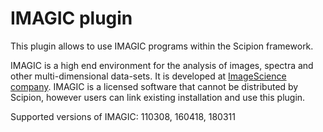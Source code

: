 # IMAGIC plugin

This plugin allows to use IMAGIC programs within the Scipion framework.

IMAGIC is a high end environment for the analysis of images, spectra and other multi-dimensional data-sets. It is developed at [ImageScience company](https://imagescience.de/imagic.html).
IMAGIC is a licensed software that cannot be distributed by Scipion, however users can link existing installation and use this plugin.

Supported versions of IMAGIC: 110308, 160418, 180311

